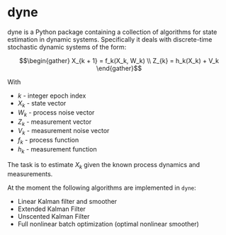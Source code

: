 # dyne

dyne is a Python package containing a collection of algorithms for state estimation in dynamic 
systems.
Specifically it deals with discrete-time stochastic dynamic systems of the form:

```math
\begin{gather}
X_{k + 1} = f_k(X_k, W_k) \\
Z_{k} = h_k(X_k) + V_k
\end{gather}
```
With

- $k$ - integer epoch index
- $X_k$ - state vector
- $W_k$ - process noise vector
- $Z_k$ - measurement vector
- $V_k$ - measurement noise vector
- $f_k$ - process function
- $h_k$ - measurement function

The task is to estimate $X_k$ given the known process dynamics and measurements.

At the moment the following algorithms are implemented in `dyne`:

- Linear Kalman filter and smoother
- Extended Kalman Filter
- Unscented Kalman Filter
- Full nonlinear batch optimization (optimal nonlinear smoother)
